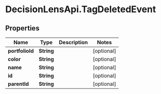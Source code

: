 # DecisionLensApi.TagDeletedEvent

## Properties
Name | Type | Description | Notes
------------ | ------------- | ------------- | -------------
**portfolioId** | **String** |  | [optional] 
**color** | **String** |  | [optional] 
**name** | **String** |  | [optional] 
**id** | **String** |  | [optional] 
**parentId** | **String** |  | [optional] 


